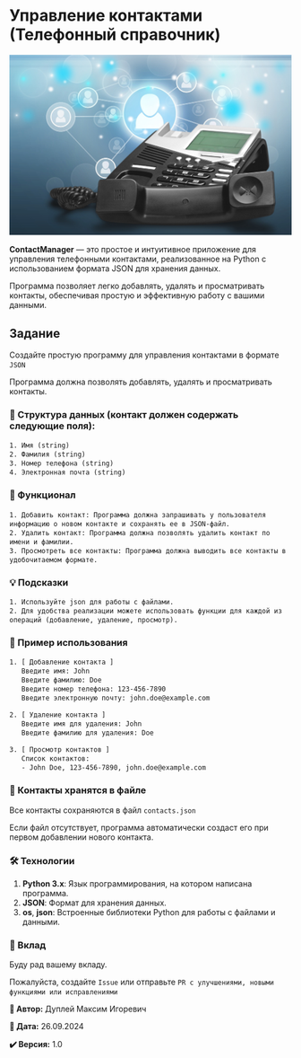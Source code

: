 # Управление контактами (Телефонный справочник)

![telephone book](img/telephone_book.png)

**ContactManager** — это простое и интуитивное приложение для управления телефонными контактами, реализованное на Python с использованием формата JSON для хранения данных.

Программа позволяет легко добавлять, удалять и просматривать контакты, обеспечивая простую и эффективную работу с вашими данными.

## Задание

Создайте простую программу для управления контактами в формате `JSON`

Программа должна позволять добавлять, удалять и просматривать контакты.

### 📂 Структура данных (контакт должен содержать следующие поля):
    1. Имя (string)
    2. Фамилия (string)
    3. Номер телефона (string)
    4. Электронная почта (string)

### 🔧 Функционал
    1. Добавить контакт: Программа должна запрашивать у пользователя информацию о новом контакте и сохранять ее в JSON-файл.
    2. Удалить контакт: Программа должна позволять удалить контакт по имени и фамилии.
    3. Просмотреть все контакты: Программа должна выводить все контакты в удобочитаемом формате.

### 💡 Подсказки
    1. Используйте json для работы с файлами.
    2. Для удобства реализации можете использовать функции для каждой из операций (добавление, удаление, просмотр).

### 📖 Пример использования
```
1. [ Добавление контакта ]
   Введите имя: John
   Введите фамилию: Doe
   Введите номер телефона: 123-456-7890
   Введите электронную почту: john.doe@example.com
```
```
2. [ Удаление контакта ]
   Введите имя для удаления: John
   Введите фамилию для удаления: Doe
```
```
3. [ Просмотр контактов ]
   Список контактов:
   - John Doe, 123-456-7890, john.doe@example.com
```

### 📁 Контакты хранятся в файле

Все контакты сохраняются в файл `contacts.json`

Если файл отсутствует, программа автоматически создаст его при первом добавлении нового контакта.

### 🛠 Технологии
1. **Python 3.x**: Язык программирования, на котором написана программа.
2. **JSON**: Формат для хранения данных.
3. **os**, **json**: Встроенные библиотеки Python для работы с файлами и данными.

### 🤝 Вклад
Буду рад вашему вкладу.

Пожалуйста, создайте `Issue` или отправьте `PR с улучшениями, новыми функциями или исправлениями`

**👤 Автор:** Дуплей Максим Игоревич

**📅 Дата:** 26.09.2024

**✔️ Версия:** 1.0
